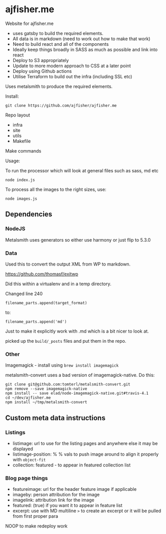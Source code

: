 # ajfisher.me

Website for ajfisher.me

- uses gatsby to build the required elements.
- All data is in markdown (need to work out how to make that work)
- Need to build react and all of the components
- Ideally keep things broadly in SASS as much as possible and link into react
- Deploy to S3 appropriately
- Update to more modern approach to CSS at a later point
- Deploy using Github actions
- Utilise Terraform to build out the infra (including SSL etc)

Uses metalsmith to produce the required elements.

Install:

```
git clone https://github.com/ajfisher/ajfisher.me
```

Repo layout

- infra
- site
- utils
- Makefile


Make commands


Usage:

To run the processor which will look at general files such as sass, md etc

```
node index.js
```

To process all the images to the right sizes, use:

```
node images.js
```

## Dependencies

### NodeJS

Metalsmith uses generators so either use harmony or just flip to 5.3.0

### Data

Used this to convert the output XML from WP to markdown.

https://github.com/thomasf/exitwp

Did this within a virtualenv and in a temp directory.

Changed line 240

```
filename_parts.append(target_format)
```

to:

```
filename_parts.append('md')
```

Just to make it explicitly work with .md which is a bit nicer to look at.

picked up the `build/_posts` files and put them in the repo.

### Other

Imagemagick - install using `brew install imagemagick`

metalsmith-convert uses a bad version of imagemagick-native. Do this:

```
git clone git@github.com:tomterl/metalsmith-convert.git
npm remove --save imagemagick-native
npm install -- save elad/node-imagemagick-native.git#travis-4.1
cd ~/dev/ajfisher.me
npm install ~/tmp/metalsmith-convert
```

## Custom meta data instructions

### Listings

* listimage: url to use for the listing pages and anywhere else it may be displayed
* listimage-position: % % vals to push image around to align it properly with `object-fit`
* collection: featured - to appear in featured collection list


### Blog page things

* featureimage: url for the header feature image if applicable
* imageby: person attribution for the image
* imagelink: attribution link for the image
* featured: (true) if you want it to appear in feature list
* excerpt: use with MD multiline `>` to create an excerpt or it will be pulled
from first proper para

NOOP to make redeploy work
